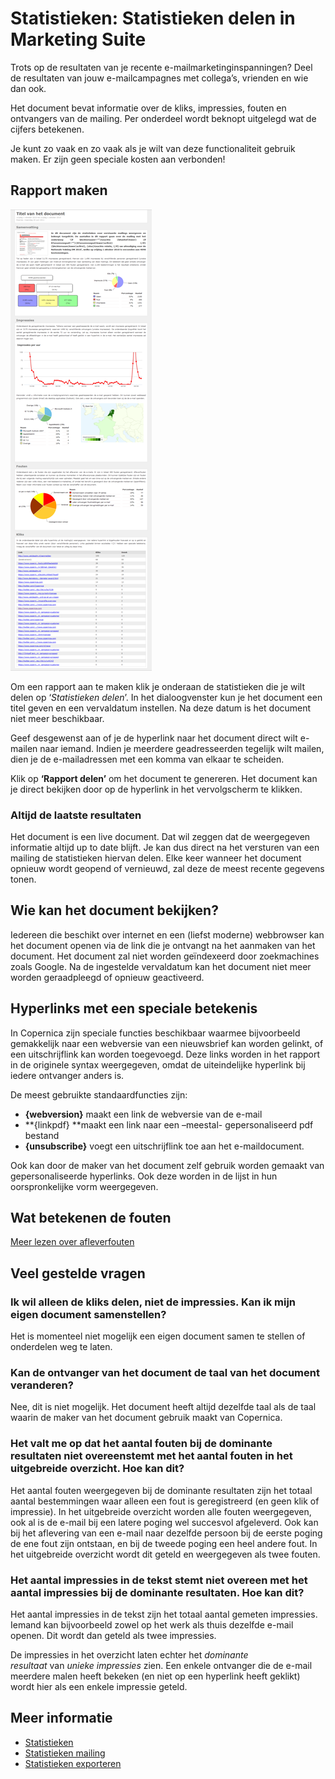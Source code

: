 # Statistieken: Statistieken delen in Marketing Suite

Trots op de resultaten van je recente e-mailmarketinginspanningen? Deel
de resultaten van jouw e-mailcampagnes met collega’s, vrienden en wie
dan ook.

Het document bevat informatie over de kliks, impressies, fouten en
ontvangers van de mailing. Per onderdeel wordt beknopt uitgelegd wat de
cijfers betekenen. 

Je kunt zo vaak en zo vaak als je wilt van deze functionaliteit gebruik
maken. Er zijn geen speciale kosten aan verbonden!

Rapport maken
-------------

![Shared report](../images/sharedreport.png)

Om een rapport aan te maken klik je onderaan de statistieken die je wilt
delen op ‘*Statistieken delen*’. In het dialoogvenster kun je het
document een titel geven en een vervaldatum instellen. Na deze datum is
het document niet meer beschikbaar.

Geef desgewenst aan of je de hyperlink naar het document direct wilt
e-mailen naar iemand. Indien je meerdere geadresseerden tegelijk wilt
mailen, dien je de e-mailadressen met een komma van elkaar te scheiden.

Klik op **‘Rapport delen’** om het document te genereren. Het document
kan je direct bekijken door op de hyperlink in het vervolgscherm te
klikken.

### Altijd de laatste resultaten

Het document is een live document. Dat wil zeggen dat de weergegeven
informatie altijd up to date blijft. Je kan dus direct na het versturen
van een mailing de statistieken hiervan delen. Elke keer wanneer het
document opnieuw wordt geopend of vernieuwd, zal deze de meest recente
gegevens tonen.

Wie kan het document bekijken?
------------------------------

Iedereen die beschikt over internet en een (liefst moderne) webbrowser
kan het document openen via de link die je ontvangt na het aanmaken van
het document. Het document zal niet worden geïndexeerd door zoekmachines
zoals Google. Na de ingestelde vervaldatum kan het document niet meer
worden geraadpleegd of opnieuw geactiveerd.

Hyperlinks met een speciale betekenis
-------------------------------------

In Copernica zijn speciale functies beschikbaar waarmee bijvoorbeeld
gemakkelijk naar een webversie van een nieuwsbrief kan worden gelinkt,
of een uitschrijflink kan worden toegevoegd. Deze links worden in het
rapport in de originele syntax weergegeven, omdat de uiteindelijke
hyperlink bij iedere ontvanger anders is.

De meest gebruikte standaardfuncties zijn:

-   **{webversion}** maakt een link de webversie van de e-mail
-   **{linkpdf} **maakt een link naar een –meestal- gepersonaliseerd pdf
    bestand
-   **{unsubscribe}** voegt een uitschrijflink toe aan het
    e-maildocument. 

Ook kan door de maker van het document zelf gebruik worden gemaakt van
gepersonaliseerde hyperlinks. Ook deze worden in de lijst in hun
oorspronkelijke vorm weergegeven. 

Wat betekenen de fouten
-----------------------

[Meer lezen over afleverfouten](./soft-and-hard-bounces-error-types-and-delivery-codes.md)

Veel gestelde vragen
--------------------

### Ik wil alleen de kliks delen, niet de impressies. Kan ik mijn eigen document samenstellen?

Het is momenteel niet mogelijk een eigen document samen te stellen of
onderdelen weg te laten.

### Kan de ontvanger van het document de taal van het document veranderen?

Nee, dit is niet mogelijk. Het document heeft altijd dezelfde taal als
de taal waarin de maker van het document gebruik maakt van Copernica.

### Het valt me op dat het aantal fouten bij de dominante resultaten niet overeenstemt met het aantal fouten in het uitgebreide overzicht. Hoe kan dit?

Het aantal fouten weergegeven bij de dominante resultaten zijn het
totaal aantal bestemmingen waar alleen een fout is geregistreerd (en
geen klik of impressie). In het uitgebreide overzicht worden alle fouten
weergegeven, ook al is de e-mail bij een latere poging wel succesvol
afgeleverd. Ook kan bij het aflevering van een e-mail naar dezelfde
persoon bij de eerste poging de ene fout zijn ontstaan, en bij de tweede
poging een heel andere fout. In het uitgebreide overzicht wordt dit
geteld en weergegeven als twee fouten.

### Het aantal impressies in de tekst stemt niet overeen met het aantal impressies bij de dominante resultaten. Hoe kan dit?

Het aantal impressies in de tekst zijn het totaal aantal gemeten
impressies. Iemand kan bijvoorbeeld zowel op het werk als thuis dezelfde
e-mail openen. Dit wordt dan geteld als twee impressies.

De impressies in het overzicht laten echter het *dominante
resultaat* van *unieke impressies* zien. Een enkele ontvanger die de
e-mail meerdere malen heeft bekeken (en niet op een hyperlink heeft
geklikt) wordt hier als een enkele impressie geteld.

## Meer informatie

* [Statistieken](./statistics)
* [Statistieken mailing](./statistics-mailing)
* [Statistieken exporteren](./statistics-export)
